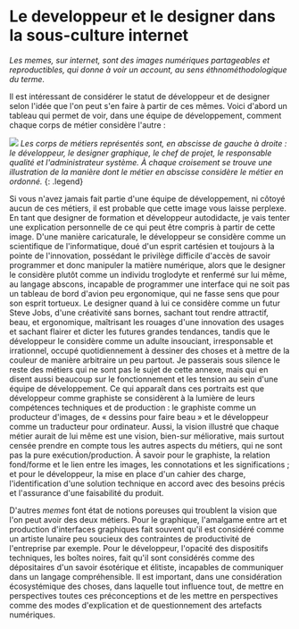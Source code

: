 # Le developpeur et le designer dans la sous-culture internet

*Les *memes*, sur internet, sont des images numériques partageables et reproductibles, qui donne à voir un account, au sens éthnométhodologique du terme.*

Il est intéressant de considérer le statut de développeur et de designer selon l'idée que l'on peut s'en faire à partir de ces mêmes. Voici d'abord un tableau qui permet de voir, dans une équipe de développement, comment chaque corps de métier considère l'autre :

![](./assets/img/dev_team_seen_by.jpg)
*Les corps de métiers représentés sont, en abscisse de gauche à droite : le développeur, le designer graphique, le chef de projet, le responsable qualité et l'administrateur système. À chaque croisement se trouve une illustration de la manière dont le métier en abscisse considère le métier en ordonné.*
{: .legend}

Si vous n'avez jamais fait partie d'une équipe de développement, ni côtoyé aucun de ces métiers, il est probable que cette image vous laisse perplexe. En tant que designer de formation et développeur autodidacte, je vais tenter une explication personnelle de ce qui peut être compris à partir de cette image. D'une manière caricaturale, le développeur se considère comme un scientifique de l'informatique, doué d'un esprit cartésien et toujours à la pointe de l'innovation, possédant le privilège difficile d'accès de savoir programmer et donc manipuler la matière numérique, alors que le designer le considère plutôt comme un individu troglodyte et renfermé sur lui même, au langage abscons, incapable de programmer une interface qui ne soit pas un tableau de bord d'avion peu ergonomique, qui ne fasse sens que pour son esprit tortueux. Le designer quand à lui ce considère comme un futur Steve Jobs, d'une créativité sans bornes, sachant tout rendre attractif, beau, et ergonomique, maîtrisant les rouages d'une innovation des usages et sachant flairer et dicter les futures grandes tendances, tandis que le développeur le considère comme un adulte insouciant, irresponsable et irrationnel, occupé quotidiennement à dessiner des choses et à mettre de la couleur de manière arbitraire un peu partout. Je passerais sous silence le reste des métiers qui ne sont pas le sujet de cette annexe, mais qui en disent aussi beaucoup sur le fonctionnement et les tension au sein d'une équipe de développement. Ce qui apparaît dans ces portraits est que développeur comme graphiste se considèrent à la lumière de leurs compétences techniques et de production : le graphiste comme un producteur d'images, de « dessins pour faire beau » et le développeur comme un traducteur pour ordinateur. Aussi, la vision illustré que chaque métier aurait de lui même est une vision, bien-sur méliorative, mais surtout censée prendre en compte tous les autres aspects du métiers, qui ne sont pas la pure exécution/production. À savoir pour le graphiste, la relation fond/forme et le lien entre les images, les connotations et les significations ; et pour le développeur, la mise en place d'un cahier des charge, l'identification d'une solution technique en accord avec des besoins précis et l'assurance d'une faisabilité du produit. 

D'autres *memes* font état de notions poreuses qui troublent la vision que l'on peut avoir des deux métiers. Pour le graphique, l'amalgame entre art et production d'interfaces graphiques fait souvent qu'il est considéré comme un artiste lunaire peu soucieux des contraintes de productivité de l'entreprise par exemple. Pour le développeur, l'opacité des dispositifs techniques, les boîtes noires, fait qu'il sont considérés comme des dépositaires d'un savoir ésotérique et élitiste, incapables de communiquer dans un langage compréhensible. Il est important, dans une considération écosystémique des choses, dans laquelle tout influence tout, de mettre en perspectives toutes ces préconceptions et de les mettre en perspectives comme des modes d'explication et de questionnement des artefacts numériques.



